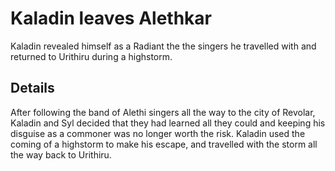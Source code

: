 # Kaladin leaves Alethkar
Kaladin revealed himself as a Radiant the the singers he travelled with and returned to Urithiru during a highstorm.

## Details
After following the band of Alethi singers all the way to the city of Revolar, Kaladin and Syl decided that they had learned all they could and keeping his disguise as a commoner was no longer worth the risk. Kaladin used the coming of a highstorm to make his escape, and travelled with the storm all the way back to Urithiru.
